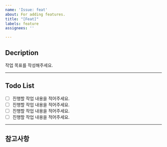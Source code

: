 ```yaml
---
name: 'Issue: feat'
about: For adding features.
title: "[Feat]"
labels: feature
assignees: ''

---
```


## Decription
작업 목표를 작성해주세요.
***
## Todo List
- [ ] 진행할 작업 내용을 적어주세요.
- [ ] 진행할 작업 내용을 적어주세요.
- [ ] 진행할 작업 내용을 적어주세요.
- [ ] 진행할 작업 내용을 적어주세요.
***
## 참고사항
